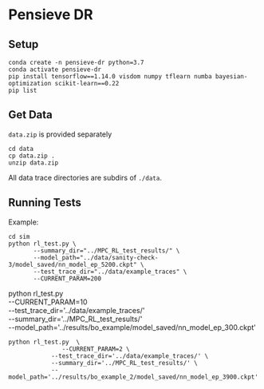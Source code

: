 # Pensieve DR

## Setup

```
conda create -n pensieve-dr python=3.7
conda activate pensieve-dr
pip install tensorflow==1.14.0 visdom numpy tflearn numba bayesian-optimization scikit-learn==0.22
pip list
```

## Get Data

`data.zip` is provided separately

```
cd data
cp data.zip .
unzip data.zip
```

All data trace directories are subdirs of `./data`.

## Running Tests

Example:

```
cd sim
python rl_test.py \
       --summary_dir="../MPC_RL_test_results/" \
       --model_path="../data/sanity-check-3/model_saved/nn_model_ep_5200.ckpt" \
       --test_trace_dir="../data/example_traces" \
       --CURRENT_PARAM=200
```


python rl_test.py  \
            --CURRENT_PARAM=10 \
            --test_trace_dir='../data/example_traces/' \
            --summary_dir='../MPC_RL_test_results/' \
            --model_path='../results/bo_example/model_saved/nn_model_ep_300.ckpt'
     
```       
python rl_test.py  \
               --CURRENT_PARAM=2 \
            --test_trace_dir='../data/example_traces/' \
            --summary_dir='../MPC_RL_test_results/' \
            --model_path='../results/bo_example_2/model_saved/nn_model_ep_3900.ckpt'
```